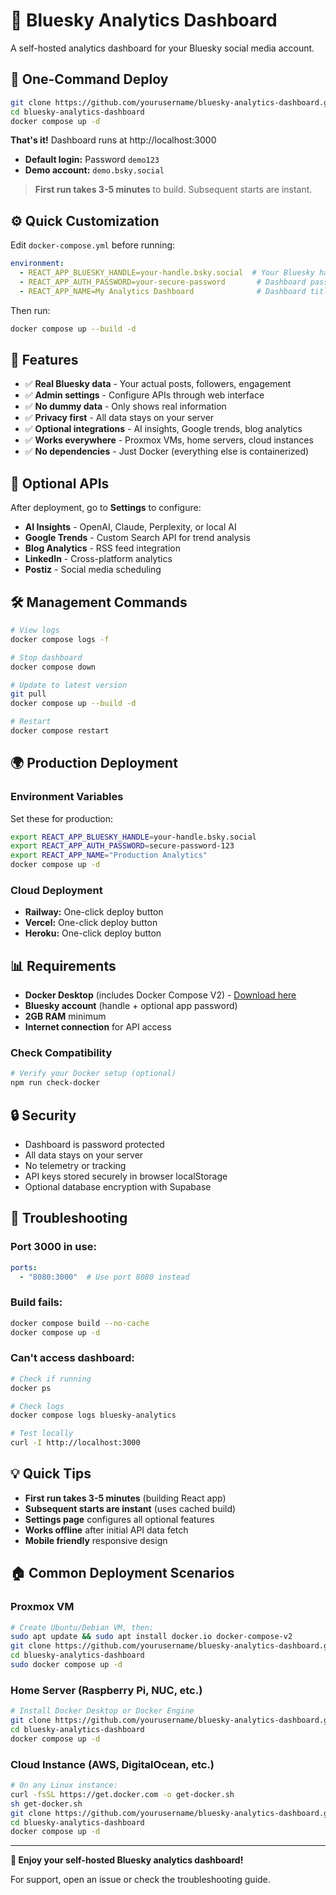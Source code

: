 # 🦋 Bluesky Analytics Dashboard

A self-hosted analytics dashboard for your Bluesky social media account.

## 🚀 **One-Command Deploy**

```bash
git clone https://github.com/yourusername/bluesky-analytics-dashboard.git
cd bluesky-analytics-dashboard
docker compose up -d
```

**That's it!** Dashboard runs at http://localhost:3000

- **Default login:** Password `demo123`
- **Demo account:** `demo.bsky.social`

> **First run takes 3-5 minutes** to build. Subsequent starts are instant.

## ⚙️ **Quick Customization**

Edit `docker-compose.yml` before running:

```yaml
environment:
  - REACT_APP_BLUESKY_HANDLE=your-handle.bsky.social  # Your Bluesky handle
  - REACT_APP_AUTH_PASSWORD=your-secure-password       # Dashboard password
  - REACT_APP_NAME=My Analytics Dashboard              # Dashboard title
```

Then run:
```bash
docker compose up --build -d
```

## 🎯 **Features**

- ✅ **Real Bluesky data** - Your actual posts, followers, engagement
- ✅ **Admin settings** - Configure APIs through web interface  
- ✅ **No dummy data** - Only shows real information
- ✅ **Privacy first** - All data stays on your server
- ✅ **Optional integrations** - AI insights, Google trends, blog analytics
- ✅ **Works everywhere** - Proxmox VMs, home servers, cloud instances
- ✅ **No dependencies** - Just Docker (everything else is containerized)

## 🔧 **Optional APIs**

After deployment, go to **Settings** to configure:

- **AI Insights** - OpenAI, Claude, Perplexity, or local AI
- **Google Trends** - Custom Search API for trend analysis  
- **Blog Analytics** - RSS feed integration
- **LinkedIn** - Cross-platform analytics
- **Postiz** - Social media scheduling

## 🛠️ **Management Commands**

```bash
# View logs
docker compose logs -f

# Stop dashboard
docker compose down

# Update to latest version
git pull
docker compose up --build -d

# Restart
docker compose restart
```

## 🌍 **Production Deployment**

### **Environment Variables**
Set these for production:
```bash
export REACT_APP_BLUESKY_HANDLE=your-handle.bsky.social
export REACT_APP_AUTH_PASSWORD=secure-password-123
export REACT_APP_NAME="Production Analytics"
docker compose up -d
```

### **Cloud Deployment**
- **Railway:** One-click deploy button
- **Vercel:** One-click deploy button  
- **Heroku:** One-click deploy button

## 📊 **Requirements**

- **Docker Desktop** (includes Docker Compose V2) - [Download here](https://www.docker.com/products/docker-desktop/)
- **Bluesky account** (handle + optional app password)
- **2GB RAM** minimum
- **Internet connection** for API access

### **Check Compatibility**
```bash
# Verify your Docker setup (optional)
npm run check-docker
```

## 🔒 **Security**

- Dashboard is password protected
- All data stays on your server
- No telemetry or tracking
- API keys stored securely in browser localStorage
- Optional database encryption with Supabase

## 🚨 **Troubleshooting**

### **Port 3000 in use:**
```yaml
ports:
  - "8080:3000"  # Use port 8080 instead
```

### **Build fails:**
```bash
docker compose build --no-cache
docker compose up -d
```

### **Can't access dashboard:**
```bash
# Check if running
docker ps

# Check logs
docker compose logs bluesky-analytics

# Test locally
curl -I http://localhost:3000
```

## 💡 **Quick Tips**

- **First run takes 3-5 minutes** (building React app)
- **Subsequent starts are instant** (uses cached build)
- **Settings page** configures all optional features  
- **Works offline** after initial API data fetch
- **Mobile friendly** responsive design

## 🏠 **Common Deployment Scenarios**

### **Proxmox VM**
```bash
# Create Ubuntu/Debian VM, then:
sudo apt update && sudo apt install docker.io docker-compose-v2
git clone https://github.com/yourusername/bluesky-analytics-dashboard.git
cd bluesky-analytics-dashboard
sudo docker compose up -d
```

### **Home Server (Raspberry Pi, NUC, etc.)**
```bash
# Install Docker Desktop or Docker Engine
git clone https://github.com/yourusername/bluesky-analytics-dashboard.git
cd bluesky-analytics-dashboard
docker compose up -d
```

### **Cloud Instance (AWS, DigitalOcean, etc.)**
```bash
# On any Linux instance:
curl -fsSL https://get.docker.com -o get-docker.sh
sh get-docker.sh
git clone https://github.com/yourusername/bluesky-analytics-dashboard.git
cd bluesky-analytics-dashboard
docker compose up -d
```

---

**🎉 Enjoy your self-hosted Bluesky analytics dashboard!**

For support, open an issue or check the troubleshooting guide.
